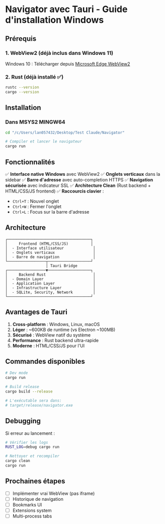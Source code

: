 # Navigator avec Tauri - Guide d'installation Windows

## Prérequis

### 1. WebView2 (déjà inclus dans Windows 11)

Windows 10 : Télécharger depuis [Microsoft Edge WebView2](https://developer.microsoft.com/microsoft-edge/webview2/)

### 2. Rust (déjà installé ✅)

```bash
rustc --version
cargo --version
```

## Installation

### Dans MSYS2 MINGW64

```bash
cd "/c/Users/lan057432/Desktop/Test Claude/Navigator"

# Compiler et lancer le navigateur
cargo run
```

## Fonctionnalités

✅ **Interface native Windows** avec WebView2
✅ **Onglets verticaux** dans la sidebar
✅ **Barre d'adresse** avec auto-completion HTTPS
✅ **Navigation sécurisée** avec indicateur SSL
✅ **Architecture Clean** (Rust backend + HTML/CSS/JS frontend)
✅ **Raccourcis clavier** :
- `Ctrl+T` : Nouvel onglet
- `Ctrl+W` : Fermer l'onglet
- `Ctrl+L` : Focus sur la barre d'adresse

## Architecture

```
┌─────────────────────────────────────┐
│     Frontend (HTML/CSS/JS)          │
│  - Interface utilisateur             │
│  - Onglets verticaux                 │
│  - Barre de navigation               │
└─────────────────┬───────────────────┘
                  │ Tauri Bridge
┌─────────────────▼───────────────────┐
│     Backend Rust                     │
│  - Domain Layer                      │
│  - Application Layer                 │
│  - Infrastructure Layer              │
│  - SQLite, Security, Network         │
└─────────────────────────────────────┘
```

## Avantages de Tauri

1. **Cross-platform** : Windows, Linux, macOS
2. **Léger** : ~600KB de runtime (vs Electron ~100MB)
3. **Sécurisé** : WebView natif du système
4. **Performance** : Rust backend ultra-rapide
5. **Moderne** : HTML/CSS/JS pour l'UI

## Commandes disponibles

```bash
# Dev mode
cargo run

# Build release
cargo build --release

# L'exécutable sera dans:
# target/release/navigator.exe
```

## Debugging

Si erreur au lancement :

```bash
# Vérifier les logs
RUST_LOG=debug cargo run

# Nettoyer et recompiler
cargo clean
cargo run
```

## Prochaines étapes

- [ ] Implémenter vrai WebView (pas iframe)
- [ ] Historique de navigation
- [ ] Bookmarks UI
- [ ] Extensions system
- [ ] Multi-process tabs
